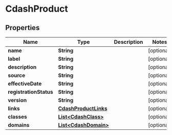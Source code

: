 

# CdashProduct

## Properties

Name | Type | Description | Notes
------------ | ------------- | ------------- | -------------
**name** | **String** |  |  [optional]
**label** | **String** |  |  [optional]
**description** | **String** |  |  [optional]
**source** | **String** |  |  [optional]
**effectiveDate** | **String** |  |  [optional]
**registrationStatus** | **String** |  |  [optional]
**version** | **String** |  |  [optional]
**links** | [**CdashProductLinks**](CdashProductLinks.md) |  |  [optional]
**classes** | [**List&lt;CdashClass&gt;**](CdashClass.md) |  |  [optional]
**domains** | [**List&lt;CdashDomain&gt;**](CdashDomain.md) |  |  [optional]




